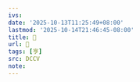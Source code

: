 ```yaml
---
ivs:
date: '2025-10-13T11:25:49+08:00'
lastmod: '2025-10-14T21:46:45-08:00'
title: 󰊈
url: 󰊈
tags: [亨]
src: DCCV
note:
---
```

